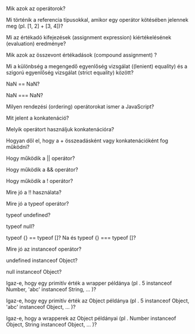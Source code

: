 Mik azok az operátorok? 

Mi történik a referencia típusokkal, amikor egy operátor kötésében jelennek meg (pl. [1, 2] + [3, 4])?

Mi az értékadó kifejezések (assignment expression) kiértékelésének (evaluation) eredménye?

Mik azok az összevont értékadások (compound assignment) ?

Mi a különbség a megengedő egyenlőség vizsgálat ((lenient) equality) és a szigorú egyenlőség vizsgálat (strict equality) között?

NaN == NaN? 

NaN === NaN?

Milyen rendezési (ordering) operátorokat ismer a JavaScript?

Mit jelent a konkatenáció?

Melyik operátort használjuk konkatenációra?

Hogyan dől el, hogy a + összeadásként vagy konkatenációként fog működni? 

Hogy működik a || operátor?

Hogy működik a && operátor?

Hogy működik a ! operátor?

Mire jó a !! használata?

Mire jó a typeof operátor?

typeof undefined?

typeof null?

typeof {} == typeof []? Na és typeof {} === typeof []?

Mire jó az instanceof operátor?

undefined instanceof Object?

null instanceof Object?

Igaz-e, hogy egy primitív érték a wrapper példánya (pl . 5 instanceof Number, 'abc' instanceof String, ... )?

Igaz-e, hogy egy primitív érték az Object példánya (pl . 5 instanceof Object, 'abc' instanceof Object, ... )?

Igaz-e, hogy a wrapperek az Object példányai (pl . Number instanceof Object, String instanceof Object, ... )?



